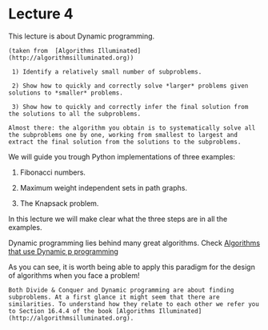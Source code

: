 # Lecture 4

This lecture is about Dynamic programming.
```{admonition} The Dynamic Programming paradigm
(taken from  [Algorithms Illuminated](http://algorithmsilluminated.org)) 

 1) Identify a relatively small number of subproblems.
 
 2) Show how to quickly and correctly solve *larger* problems given solutions to *smaller* problems.
  
 3) Show how to quickly and correctly infer the final solution from the solutions to all the subproblems. 
 
Almost there: the algorithm you obtain is to systematically solve all the subproblems one by one, working from smallest to largest and extract the final solution from the solutions to the subproblems. 
```
We will guide you trough Python implementations of three examples:

1) Fibonacci numbers.

2) Maximum weight independent sets in path graphs.

3) The Knapsack problem.

In this lecture  we will make clear what the three  steps are in all the examples. 

Dynamic programming lies behind many great algorithms. Check [Algorithms that use Dynamic p
programming](https://en.wikipedia.org/wiki/Dynamic_programming#Algorithms_that_use_dynamic_programming)

As you can see,  it is worth being able to apply  this paradigm for the design of algorithms when you face a problem!



```{tip}
Both Divide & Conquer and Dynamic programming are about finding subproblems. At a first glance it might seem that there are similarities. To understand how they relate to each other we refer you to Section 16.4.4 of the book [Algorithms Illuminated](http://algorithmsilluminated.org).
```






